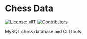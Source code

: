 # Chess Data

[![License: MIT](https://img.shields.io/badge/License-MIT-blue.svg)](https://opensource.org/license/mit/)
[![Contributors](https://img.shields.io/github/contributors/chesslablab/chess-data)](https://github.com/chesslablab/chess-data/graphs/contributors)

MySQL chess database and CLI tools.

